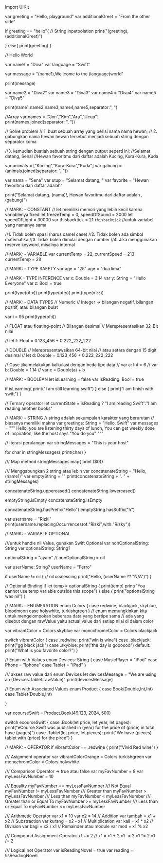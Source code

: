 import UIKit

var greeting = "Hello, playground"
var additionalGreet = "From the other side"

if greeting == "hello"{
    // String inpetpolation
    print("\(greeting),\(additionalGreet)")
    
} else{
    print(greeting)
}

// Hello World

var name1 = "Diva"
var language = "Swift"

var message = "\(name1),Wellcome to the \(language)world"

print(message)

var name2 = "Diva2"
var name3 = "Diva3"
var name4 = "Diva4"
var name5 = "Diva5"

print(name1,name2,name3,name4,name5,separator:", ")

//Array
var names = ["Jon","Kim","Ara","Ucup"]
print(names.joined(separator: ", "))

// Solve problem
// 1. buat sebuah array yang berisi nama nama hewan,
// 2. gabungkan nama hewan hewan tersebut menjadi sebuah string dengan separator koma

//3. kemudian buatlah sebuah string dengan output seperti ini:
//Selamat datang, Sena!
//Hewan favoritmu dari daftar adalah Kucing, Kura-Kura, Kuda

var animals = ["Kucing","Kura-Kura","Kuda"]
var gabung = (animals.joined(separator: ", "))

var nama = "Sena"
var utup = "Selamat datang, "
var favorite = "Hewan favoritmu dari daftar adalah"

print("Selamat datang, \(nama)!, Hewan favoritmu dari daftar adalah ,\(gabung)")

// MARK: - CONSTANT
// let memiliki memori yang lebih kecil karena variablenya fixed
let freezeTemp = 0, speedOfSound = 2000
let speedOfLight = 30000
var thisbacktick = 21
`thisbacktick`
//untuk variabel yang namanya sama

//1. Tidak boleh spasi (harus camel case)
//2. Tidak boleh ada simbol matematika
//3. Tidak boleh dimulai dengan number
//4. Jika menggunakan reserve keyword, misalnya internal

// MARK: - VARIABLE
var currentTemp = 22, currentSpeed = 213
currentTemp = 28

// MARK: - TYPE SAFETY
var age = "25"
age = "dua lima"

// MARK - TYPE INFERENCE
var x: Double = 3.14
var y: String = "Hello Everyone"
var z: Bool = true

print(type(of:x))
print(type(of:y))
print(type(of:z))


// MARK: - DATA TYPES
// Numeric
// Integer -> bilangan negatif, bilangan positif, atau bilangan bulat

var i = 95
print(type(of:i))

// FLOAT atau floating-point
// Bilangan desimal
// Merepresentasikan 32-Bit nilai

// let f: Float = 0.123_456 + 0.222_222_222

// DOUBLE
// Merepresentawsikan 64-bit nilai
// atau setara dengan 15 digit desimal
// let d: Double = 0.123_456 + 0.222_222_222

// Case jika melakukan kalkulasi dengan beda tipe data
// var a: Int = 6
// var b: Double = 1.14
// var c = Double(a) + b

// MARK: - BOOLEAN
let isLearning = false
var isReading: Bool = true

if isLearning{
  print("I am still learning swift")
} else {
  print("I am finish with swift")
}

// Ternary operator
let currentState = isReading ? "I am reading Swift":"I am reading another books"

// MARK: - STRING
// string adalah sekumpulan karakter yang berurutan
// biasanya memiliki makna
var greetings: String = "Hello, Swift"
var messages = """
Hello, you are listening thirty days of lunch, You can get weekly dose of inspiration, like the host says "You do you"
"""

// Iterasi perulangan
var stringMessages = "This is your host"

for char in stringMessages{
  print(char)
}

/// Map method
stringMessages.map{ print ($0)}

/// Menggabungkan 2 string atau lebih
var concatenateString = "Hello, \(name1)"
var emptyString = ""
print(concatenateString + ". " + stringMessages)

concatenateString.uppercased()
concatenateString.lowercased()

emptyString.isEmpty
concatenateString.isEmpty

concatenateString.hasPrefix("Hello")
emptyString.hasSuffix("h")

var username = "Rizki"
print(username.replacingOccurrences(of:"Rizki",with:"Rizky"))

// MARK: - VARIABLE OPTIONAL

///untuk handle nil Value, gunakan Swift Optional
var nonOptionalString: String
var optionalString: String?

optionalString = "ayam"
// nonOptionalString = nil

var userName: String?
userName = "Ferro"

if userName != nil {
    // nil coalescing
    print("Hello, \(userName ?? "N/A")")
}

// Optional Binding
if let temp = optionalString {
    print(temp)
    print("You cannot use temp variable outside this scope")
} else {
    print("optionalString was nil")
}

// MARK: - ENUMERATION
enum Colors {
    case redwine, blackjack, skyblue, bloodmoon
    case holywhite, turkishgreen
}
// enum memungkinkan kita untuk mengelompokan beberapa data yang bertipe sama
// ada yang disebut dengan rawValue yaitu actual value dari setiap nilai di dalam color

var vibrantColor = Colors.skyblue
var monochromeColor = Colors.blackjack

switch vibrantColor {
case .redwine:
    print("win is wine")
case .blackjack:
    print("gg black jack")
case .skyblue:
    print("the day is goooood")
default:
    print("What is you favorite color?")
}

// Enum with Values
enum Devices: String {
    case MusicPlayer = "iPod"
    case Phone = "Iphone"
    case Tablet = "iPad"
}

/// akses raw value dari enum Devices
let devicesMessage = "We are using an \(Devices.Tablet.rawValue)"
print(devicesMessage)

// Enum with Associated Values
enum Product {
    case Book(Double,Int,Int)
    case Tablet(Double,Int)
    
}

var ecourseSwift = Product.Book(49.123, 2024, 500)

switch ecourseSwift {
case .Book(let price, let year, let pages):
    print("eCourse Swift was published in \(year) for the price of \(price) in total have \(pages)")
case .Tablet(let price, let pieces):
    print("We have \(pieces) tablet with \(price) for the pirce")
}

// MARK: - OPERATOR
if vibrantColor == .redwine {
    print("Vivid Red wine")
}

/// Asignment operator
var vibrantColorOrange = Colors.turkishgreen
var monochromColor = Colors.holywhite

/// Comparison Operator -> true atau false
var myFavNumber = 8
var myLessFavNumber = 10

/// Equality
myFavNumber == myLessFavNumber
/// Not Equal
myFavNumber != myLessFavNumber
/// Greater than
myFavNumber > myLessFavNumber
/// Less than
myFavNumber < myLessFavNumber
/// Greater than or Equal To
myFavNumber >= myLessFavNumber
/// Less than or Equal To
myFavNumber <= myLessFavNumber

/// Arithmetic Operator
var x1 = 10
var x2 = 14
// Addition
var tambah = x1 + x2
// Substraction
var kurang = x2 - x1
// Multiplication
var kali = x1 * x2
// Division
var bagi = x2 / x1
// Remainder atau module
var mod = x1 % x2

/// Compound Assignment Operator
x1 += 2  // x1 = x1 + 2
x1 -= 2
x1 *= 2
x1 /= 2

/// Logical not Operator
var isReadingNovel = true
var reading = !isReadingNovel






